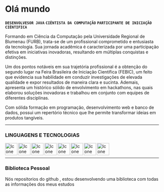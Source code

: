 # Olá mundo

**`DESENVOLVESOR JAVA`** **`CIÊNTISTA DA COMPUTAÇÃO`** **`PARTICIPANTE DE INICIAÇÃO CIÉNTIFICA`**

Formando em Ciência da Computação pela Universidade Regional de Blumenau (FURB), trata-se de um profissional comprometido e entusiasta da tecnologia. Sua jornada acadêmica é caracterizada por uma participação efetiva em iniciativas inovadoras, resultando em múltiplas conquistas e distinções.

Um dos pontos notáveis em sua trajetória profissional é a obtenção do segundo lugar na Feira Brasileira de Iniciação Científica (FEBIC), um feito que evidencia sua habilidade em conduzir investigações de elevada qualidade e expor resultados de maneira clara e sucinta. Ademais, apresenta um histórico sólido de envolvimento em hackathons, nas quais elaborou soluções inovadoras e trabalhou em conjunto com equipes de diferentes disciplinas.

Com sólida formação em programação, desenvolvimento web e banco de dados, possui um repertório técnico que lhe permite transformar ideias em produtos tangíveis.

---

###  LINGUAGENS E TECNOLOGIAS 



<img alt="Icone Java" title = "Icone Java" align=left width = 40 src="https://cdn.jsdelivr.net/gh/devicons/devicon@latest/icons/java/java-original-wordmark.svg" />
<img alt="Icone JavaScript" title = "Icone JavaScript" align=left width = 40 src="https://cdn.jsdelivr.net/gh/devicons/devicon@latest/icons/javascript/javascript-plain.svg" />
<img alt="Icone Html" title = "Icone Html" align=left width = 40 src="https://cdn.jsdelivr.net/gh/devicons/devicon@latest/icons/html5/html5-original.svg" />
<img alt="Icone CSS" title = "Icone  CSS" align=left width = 40 src="https://cdn.jsdelivr.net/gh/devicons/devicon@latest/icons/css3/css3-original.svg" />
<img alt="Icone Eclipse" title = "Icone  Eclipse" align=left width = 40 src="https://cdn.jsdelivr.net/gh/devicons/devicon@latest/icons/eclipse/eclipse-original.svg" />
<img alt="Icone MYSql" title = "Icone   MYSql" align=left width = 40 src="https://cdn.jsdelivr.net/gh/devicons/devicon@latest/icons/mysql/mysql-plain-wordmark.svg" />
<img alt="Icone React" title = "Icone   React" align=left width = 40 src="https://cdn.jsdelivr.net/gh/devicons/devicon@latest/icons/react/react-original.svg" />
<img alt="Icone Spring" title = "Icone   Spring" align=left width = 40 src="https://cdn.jsdelivr.net/gh/devicons/devicon@latest/icons/spring/spring-original.svg" />

<br>
<br>

---

### Biblioteca Pessoal 

<p> Nós repositorios do github , estou desenvolvendo uma biblioteca com todas as informações dos meus estudos </p>


